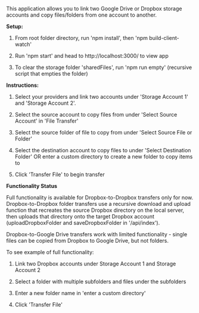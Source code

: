 This application allows you to link two Google Drive or Dropbox storage accounts and copy files/folders from one account to another.

<b>Setup:</b>

1. From root folder directory, run 'npm install', then 'npm build-client-watch'

2. Run 'npm start' and head to http://localhost:3000/ to view app

3. To clear the storage folder 'sharedFiles', run 'npm run empty' (recursive script that empties the folder)

<b>Instructions:</b>

1. Select your providers and link two accounts under 'Storage Account 1' and 'Storage Account 2'.

2. Select the source account to copy files from under 'Select Source Account' in 'File Transfer'

3. Select the source folder of file to copy from under 'Select Source File or Folder'

4. Select the destination account to copy files to under 'Select Destination Folder' OR enter a custom directory to create a new folder to copy items to

5. Click 'Transfer File' to begin transfer

<b>Functionality Status</b>

Full functionality is available for Dropbox-to-Dropbox transfers only for now. Dropbox-to-Dropbox folder transfers use a recursive download and upload function that recreates the source Dropbox directory on the local server, then uploads that directory onto the target Dropbox account (uploadDropboxFolder and saveDropboxFolder in '/api/index').

Dropbox-to-Google Drive transfers work with limited functionality - single files can be copied from Dropbox to Google Drive, but not folders.

To see example of full functionality:

1. Link two Dropbox accounts under Storage Account 1 and Storage Account 2

2. Select a folder with multiple subfolders and files under the subfolders

3. Enter a new folder name in 'enter a custom directory'

4. Click 'Transfer File'